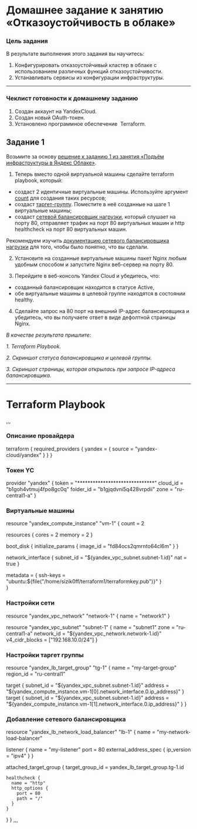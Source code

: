 # Домашнее задание к занятию «Отказоустойчивость в облаке»

### Цель задания

В результате выполнения этого задания вы научитесь:  
1. Конфигурировать отказоустойчивый кластер в облаке с использованием различных функций отказоустойчивости. 
2. Устанавливать сервисы из конфигурации инфраструктуры.

------

### Чеклист готовности к домашнему заданию

1. Создан аккаунт на YandexCloud.  
2. Создан новый OAuth-токен.  
3. Установлено программное обеспечение  Terraform.
   

## Задание 1 

Возьмите за основу [решение к заданию 1 из занятия «Подъём инфраструктуры в Яндекс Облаке»](https://github.com/netology-code/sdvps-homeworks/blob/main/7-03.md#задание-1).

1. Теперь вместо одной виртуальной машины сделайте terraform playbook, который:

- создаст 2 идентичные виртуальные машины. Используйте аргумент [count](https://www.terraform.io/docs/language/meta-arguments/count.html) для создания таких ресурсов;
- создаст [таргет-группу](https://registry.terraform.io/providers/yandex-cloud/yandex/latest/docs/resources/lb_target_group). Поместите в неё созданные на шаге 1 виртуальные машины;
- создаст [сетевой балансировщик нагрузки](https://registry.terraform.io/providers/yandex-cloud/yandex/latest/docs/resources/lb_network_load_balancer), который слушает на порту 80, отправляет трафик на порт 80 виртуальных машин и http healthcheck на порт 80 виртуальных машин.

Рекомендуем изучить [документацию сетевого балансировщика нагрузки](https://cloud.yandex.ru/docs/network-load-balancer/quickstart) для того, чтобы было понятно, что вы сделали.

2. Установите на созданные виртуальные машины пакет Nginx любым удобным способом и запустите Nginx веб-сервер на порту 80.

3. Перейдите в веб-консоль Yandex Cloud и убедитесь, что: 

- созданный балансировщик находится в статусе Active,
- обе виртуальные машины в целевой группе находятся в состоянии healthy.

4. Сделайте запрос на 80 порт на внешний IP-адрес балансировщика и убедитесь, что вы получаете ответ в виде дефолтной страницы Nginx.

*В качестве результата пришлите:*

*1. Terraform Playbook.*

*2. Скриншот статуса балансировщика и целевой группы.*

*3. Скриншот страницы, которая открылась при запросе IP-адреса балансировщика.*

---

# Terraform Playbook

,,,
### Описание провайдера

terraform {
  required_providers {
    yandex = {
      source = "yandex-cloud/yandex"
    }
  }
}

### Токен YC

provider "yandex" {
  token     = "******************************"
  cloud_id  = "b1goh4vtmuj4fpo8gc0q"
  folder_id = "b1gjqdvni5q428vrpdii"
  zone      = "ru-central1-a"
}



### Виртуальные машины 

resource  "yandex_compute_instance" "vm-1" {
  count = 2

  resources {
    cores  = 2
    memory = 2
  }

  boot_disk {
    initialize_params {
      image_id = "fd84ocs2qmrnto64cl6m"
    }
  }

  network_interface {
    subnet_id = "${yandex_vpc_subnet.subnet-1.id}"
    nat       = true
  }

metadata = {
     ssh-keys = "ubuntu:${file("/home/sizik0ff/terraform1/terraformkey.pub")}"
  }  
}


### Настройки сети

resource "yandex_vpc_network" "network-1" {
  name = "network1"
}

resource "yandex_vpc_subnet" "subnet-1" {
  name           = "subnet1"
  zone           = "ru-central1-a"
  network_id     = "${yandex_vpc_network.network-1.id}"
  v4_cidr_blocks = ["192.168.10.0/24"]
}

### Настройки таргет группы 

resource "yandex_lb_target_group" "tg-1" {
  name      = "my-target-group"
  region_id = "ru-central1"

  target {
    subnet_id = "${yandex_vpc_subnet.subnet-1.id}"
    address   = "${yandex_compute_instance.vm-1[0].network_interface.0.ip_address}"
  }
target {
    subnet_id = "${yandex_vpc_subnet.subnet-1.id}"
    address   = "${yandex_compute_instance.vm-1[1].network_interface.0.ip_address}"
  }
}

### Добавление сетевого балансировщика

resource "yandex_lb_network_load_balancer" "lb-1" {
  name = "my-network-load-balancer"

  listener {
    name = "my-listener"
    port = 80
    external_address_spec {
      ip_version = "ipv4"
    }
  }

  attached_target_group {
    target_group_id = yandex_lb_target_group.tg-1.id

    healthcheck {
      name = "http"
      http_options {
        port = 80
        path = "/"
      }
    }
  }
}
,,,


